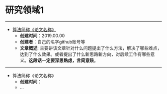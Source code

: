 # 研究领域1
---
* [算法简称《论文名称》](https://github.com/PaperCommunity/Manual/tree/master/Research%20Interest1/paper%20name)
  - **创建时间**：2019.00.00
  - **创建者**：自己的名字github账号等
  - **文章概述**: 主要讲该文章针对什么问题提出了什么方法，解决了哪些难点，达到了什么效果。或者提出了什么新思路新方向，对后续工作有哪些意义。**这段话一定要深思熟虑，言简意赅**。
---
* 算法简称《论文名称》
  - **创建时间**：
  - ...


